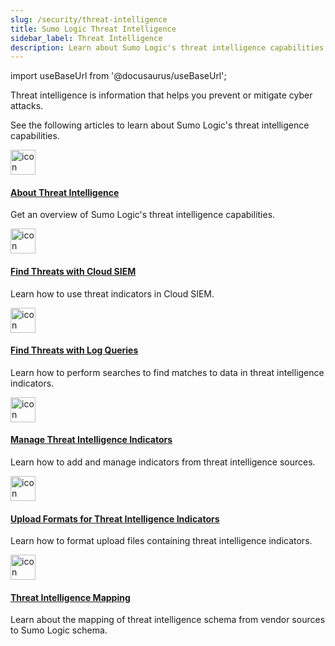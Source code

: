 ```yaml
---
slug: /security/threat-intelligence
title: Sumo Logic Threat Intelligence
sidebar_label: Threat Intelligence 
description: Learn about Sumo Logic's threat intelligence capabilities.
---
```


import useBaseUrl from '@docusaurus/useBaseUrl';

Threat intelligence is information that helps you prevent or mitigate cyber attacks. 

See the following articles to learn about Sumo Logic's threat intelligence capabilities.

<div className="box-wrapper">
<div className="box smallbox card">
  <div className="container">
  <a href={useBaseUrl('/docs/security/threat-intelligence/about-threat-intelligence')}><img src={useBaseUrl('img/icons/security/cloud-siem.png')} alt="icon" width="40"/><h4>About Threat Intelligence</h4></a>
  <p>Get an overview of Sumo Logic's threat intelligence capabilities.</p>
  </div>
</div>
<div className="box smallbox card">
  <div className="container">
  <a href={useBaseUrl('/docs/security/threat-intelligence/threat-indicators-in-cloud-siem')}><img src={useBaseUrl('img/icons/security/cloud-siem.png')} alt="icon" width="40"/><h4>Find Threats with Cloud SIEM</h4></a>
  <p>Learn how to use threat indicators in Cloud SIEM.</p>
  </div>
</div>
<div className="box smallbox card">
  <div className="container">
  <a href={useBaseUrl('/docs/security/threat-intelligence/find-threats')}><img src={useBaseUrl('img/icons/security/cloud-siem.png')} alt="icon" width="40"/><h4>Find Threats with Log Queries</h4></a>
  <p>Learn how to perform searches to find matches to data in threat intelligence indicators.</p>
  </div>
</div>
<div className="box smallbox card">
  <div className="container">
  <a href={useBaseUrl('/docs/security/threat-intelligence/threat-intelligence-indicators')}><img src={useBaseUrl('img/icons/security/cloud-siem.png')} alt="icon" width="40"/><h4>Manage Threat Intelligence Indicators</h4></a>
  <p>Learn how to add and manage indicators from threat intelligence sources.</p>
  </div>
</div>
<div className="box smallbox card">
  <div className="container">
  <a href={useBaseUrl('/docs/security/threat-intelligence/upload-formats')}><img src={useBaseUrl('img/icons/security/cloud-siem.png')} alt="icon" width="40"/><h4>Upload Formats for Threat Intelligence Indicators</h4></a>
  <p>Learn how to format upload files containing threat intelligence indicators.</p>
  </div>
</div>
<div className="box smallbox card">
  <div className="container">
  <a href={useBaseUrl('/docs/security/threat-intelligence/threat-intelligence-mapping')}><img src={useBaseUrl('img/icons/security/cloud-siem.png')} alt="icon" width="40"/><h4>Threat Intelligence Mapping</h4></a>
  <p>Learn about the mapping of threat intelligence schema from vendor sources to Sumo Logic schema.</p>
  </div>
</div>
</div>